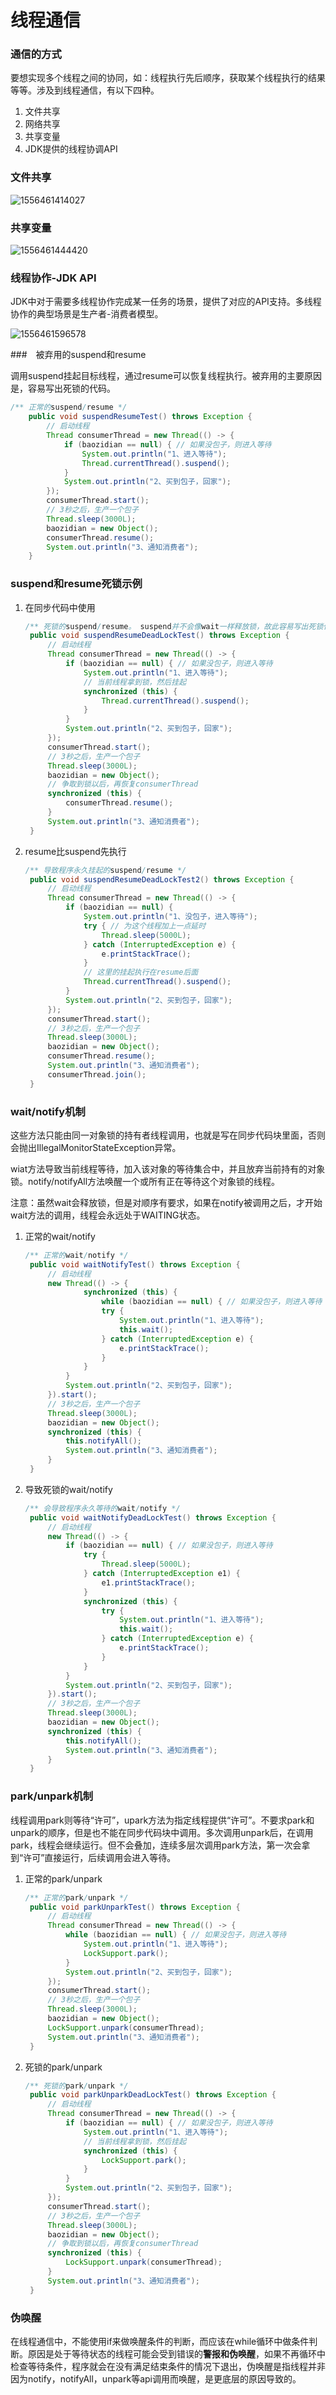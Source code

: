 # 线程通信

### 通信的方式

要想实现多个线程之间的协同，如：线程执行先后顺序，获取某个线程执行的结果等等。涉及到线程通信，有以下四种。

1. 文件共享
2. 网络共享
3. 共享变量
4. JDK提供的线程协调API

### 文件共享

![1556461414027](C:\Users\zhu\AppData\Roaming\Typora\typora-user-images\1556461414027.png)

### 共享变量

![1556461444420](C:\Users\zhu\AppData\Roaming\Typora\typora-user-images\1556461444420.png)

### 线程协作-JDK API

JDK中对于需要多线程协作完成某一任务的场景，提供了对应的API支持。多线程协作的典型场景是生产者-消费者模型。

![1556461596578](C:\Users\zhu\AppData\Roaming\Typora\typora-user-images\1556461596578.png)



###　被弃用的suspend和resume

调用suspend挂起目标线程，通过resume可以恢复线程执行。被弃用的主要原因是，容易写出死锁的代码。

```java
/** 正常的suspend/resume */
	public void suspendResumeTest() throws Exception {
		// 启动线程
		Thread consumerThread = new Thread(() -> {
			if (baozidian == null) { // 如果没包子，则进入等待
				System.out.println("1、进入等待");
				Thread.currentThread().suspend();
			}
			System.out.println("2、买到包子，回家");
		});
		consumerThread.start();
		// 3秒之后，生产一个包子
		Thread.sleep(3000L);
		baozidian = new Object();
		consumerThread.resume();
		System.out.println("3、通知消费者");
	}
```

### suspend和resume死锁示例

1. 在同步代码中使用

   ```java
   /** 死锁的suspend/resume。 suspend并不会像wait一样释放锁，故此容易写出死锁代码 */
   	public void suspendResumeDeadLockTest() throws Exception {
   		// 启动线程
   		Thread consumerThread = new Thread(() -> {
   			if (baozidian == null) { // 如果没包子，则进入等待
   				System.out.println("1、进入等待");
   				// 当前线程拿到锁，然后挂起
   				synchronized (this) {
   					Thread.currentThread().suspend();
   				}
   			}
   			System.out.println("2、买到包子，回家");
   		});
   		consumerThread.start();
   		// 3秒之后，生产一个包子
   		Thread.sleep(3000L);
   		baozidian = new Object();
   		// 争取到锁以后，再恢复consumerThread
   		synchronized (this) {
   			consumerThread.resume();
   		}
   		System.out.println("3、通知消费者");
   	}
   ```

2. resume比suspend先执行

   ```java
   /** 导致程序永久挂起的suspend/resume */
   	public void suspendResumeDeadLockTest2() throws Exception {
   		// 启动线程
   		Thread consumerThread = new Thread(() -> {
   			if (baozidian == null) {
   				System.out.println("1、没包子，进入等待");
   				try { // 为这个线程加上一点延时
   					Thread.sleep(5000L);
   				} catch (InterruptedException e) {
   					e.printStackTrace();
   				}
   				// 这里的挂起执行在resume后面
   				Thread.currentThread().suspend();
   			}
   			System.out.println("2、买到包子，回家");
   		});
   		consumerThread.start();
   		// 3秒之后，生产一个包子
   		Thread.sleep(3000L);
   		baozidian = new Object();
   		consumerThread.resume();
   		System.out.println("3、通知消费者");
   		consumerThread.join();
   	}
   ```

### wait/notify机制

这些方法只能由同一对象锁的持有者线程调用，也就是写在同步代码块里面，否则会抛出IllegalMonitorStateException异常。

wiat方法导致当前线程等待，加入该对象的等待集合中，并且放弃当前持有的对象锁。notify/notifyAll方法唤醒一个或所有正在等待这个对象锁的线程。

注意：虽然wait会释放锁，但是对顺序有要求，如果在notify被调用之后，才开始wait方法的调用，线程会永远处于WAITING状态。

1. 正常的wait/notify

   ```java
   /** 正常的wait/notify */
   	public void waitNotifyTest() throws Exception {
   		// 启动线程
   		new Thread(() -> {
   				synchronized (this) {
   					while (baozidian == null) { // 如果没包子，则进入等待
   					try {
   						System.out.println("1、进入等待");
   						this.wait();
   					} catch (InterruptedException e) {
   						e.printStackTrace();
   					}
   				}
   			}
   			System.out.println("2、买到包子，回家");
   		}).start();
   		// 3秒之后，生产一个包子
   		Thread.sleep(3000L);
   		baozidian = new Object();
   		synchronized (this) {
   			this.notifyAll();
   			System.out.println("3、通知消费者");
   		}
   	}
   ```

2. 导致死锁的wait/notify

   ```java
   /** 会导致程序永久等待的wait/notify */
   	public void waitNotifyDeadLockTest() throws Exception {
   		// 启动线程
   		new Thread(() -> {
   			if (baozidian == null) { // 如果没包子，则进入等待
   				try {
   					Thread.sleep(5000L);
   				} catch (InterruptedException e1) {
   					e1.printStackTrace();
   				}
   				synchronized (this) {
   					try {
   						System.out.println("1、进入等待");
   						this.wait();
   					} catch (InterruptedException e) {
   						e.printStackTrace();
   					}
   				}
   			}
   			System.out.println("2、买到包子，回家");
   		}).start();
   		// 3秒之后，生产一个包子
   		Thread.sleep(3000L);
   		baozidian = new Object();
   		synchronized (this) {
   			this.notifyAll();
   			System.out.println("3、通知消费者");
   		}
   	}
   ```

### park/unpark机制

线程调用park则等待“许可”，upark方法为指定线程提供“许可”。不要求park和unpark的顺序，但是也不能在同步代码块中调用。多次调用unpark后，在调用park，线程会继续运行。但不会叠加，连续多层次调用park方法，第一次会拿到“许可”直接运行，后续调用会进入等待。

1. 正常的park/unpark

   ```java
   /** 正常的park/unpark */
   	public void parkUnparkTest() throws Exception {
   		// 启动线程
   		Thread consumerThread = new Thread(() -> {
   			while (baozidian == null) { // 如果没包子，则进入等待
   				System.out.println("1、进入等待");
   				LockSupport.park();
   			}
   			System.out.println("2、买到包子，回家");
   		});
   		consumerThread.start();
   		// 3秒之后，生产一个包子
   		Thread.sleep(3000L);
   		baozidian = new Object();
   		LockSupport.unpark(consumerThread);
   		System.out.println("3、通知消费者");
   	}
   ```

2. 死锁的park/unpark

   ```java
   /** 死锁的park/unpark */
   	public void parkUnparkDeadLockTest() throws Exception {
   		// 启动线程
   		Thread consumerThread = new Thread(() -> {
   			if (baozidian == null) { // 如果没包子，则进入等待
   				System.out.println("1、进入等待");
   				// 当前线程拿到锁，然后挂起
   				synchronized (this) {
   					LockSupport.park();
   				}
   			}
   			System.out.println("2、买到包子，回家");
   		});
   		consumerThread.start();
   		// 3秒之后，生产一个包子
   		Thread.sleep(3000L);
   		baozidian = new Object();
   		// 争取到锁以后，再恢复consumerThread
   		synchronized (this) {
   			LockSupport.unpark(consumerThread);
   		}
   		System.out.println("3、通知消费者");
   	}
   ```

### 伪唤醒

在线程通信中，不能使用if来做唤醒条件的判断，而应该在while循环中做条件判断。原因是处于等待状态的线程可能会受到错误的**警报和伪唤醒**，如果不再循环中检查等待条件，程序就会在没有满足结束条件的情况下退出，伪唤醒是指线程并非因为notify，notifyAll，unpark等api调用而唤醒，是更底层的原因导致的。


